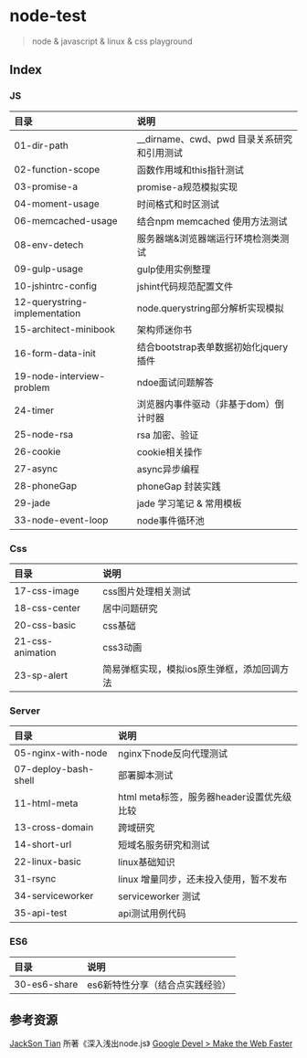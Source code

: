 # node-test
>node & javascript & linux & css playground

## Index
### JS
| 目录 | 说明
|:---|:---
| 01-dir-path |  __dirname、cwd、pwd 目录关系研究和引用测试
| 02-function-scope | 函数作用域和this指针测试
| 03-promise-a  | promise-a规范模拟实现
| 04-moment-usage | 时间格式和时区测试
| 06-memcached-usage  |  结合npm memcached 使用方法测试
| 08-env-detech    |     服务器端&浏览器端运行环境检测类测试     
| 09-gulp-usage     |    gulp使用实例整理
| 10-jshintrc-config  |   jshint代码规范配置文件
| 12-querystring-implementation  |  node.querystring部分解析实现模拟
| 15-architect-minibook | 架构师迷你书
| 16-form-data-init   |  结合bootstrap表单数据初始化jquery插件
| 19-node-interview-problem  |  ndoe面试问题解答
| 24-timer           |   浏览器内事件驱动（非基于dom）倒计时器
| 25-node-rsa        |   rsa 加密、验证
| 26-cookie  | cookie相关操作
| 27-async | async异步编程
| 28-phoneGap | phoneGap 封装实践
| 29-jade | jade 学习笔记 & 常用模板
| 33-node-event-loop | node事件循环池

### Css
| 目录 | 说明
|:---|:---
| 17-css-image       |   css图片处理相关测试
| 18-css-center      |   居中问题研究
| 20-css-basic       |   css基础
| 21-css-animation   |   css3动画
| 23-sp-alert        |   简易弹框实现，模拟ios原生弹框，添加回调方法


### Server
| 目录 | 说明
|:---|:---
| 05-nginx-with-node  |  nginx下node反向代理测试
| 07-deploy-bash-shell | 部署脚本测试
| 11-html-meta   |    html meta标签，服务器header设置优先级比较
| 13-cross-domain    |   跨域研究
| 14-short-url       |   短域名服务研究和测试   
| 22-linux-basic     |   linux基础知识
| 31-rsync | linux 增量同步，还未投入使用，暂不发布 
| 34-serviceworker | serviceworker 测试
| 35-api-test | api测试用例代码


### ES6
| 目录 | 说明
|:--- |:---
|30-es6-share | es6新特性分享（结合点实践经验）


## 参考资源
[JackSon Tian](https://github.com/JacksonTian) 所著《深入浅出node.js》
[Google Devel > Make the Web Faster](https://developers.google.com/speed/)